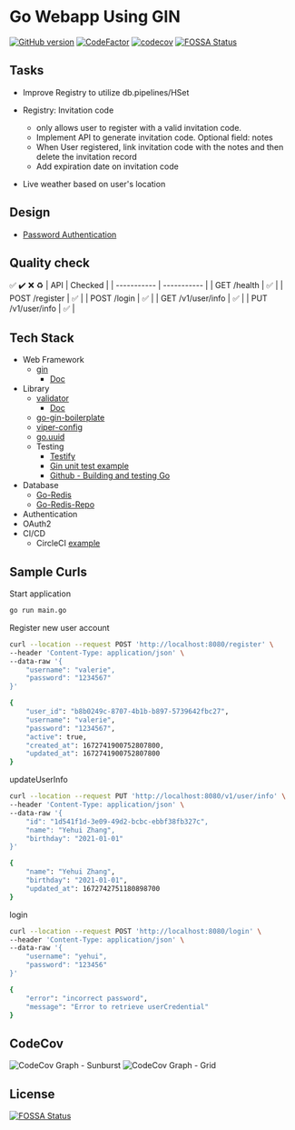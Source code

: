 # Go Webapp Using GIN

[![GitHub version](https://badge.fury.io/gh/yehuizhang%2Fgo-zyh-webserver.svg)](https://badge.fury.io/gh/yehuizhang%2Fgo-zyh-webserver)
[![CodeFactor](https://www.codefactor.io/repository/github/yehuizhang/go-zyh-webserver/badge)](https://www.codefactor.io/repository/github/yehuizhang/go-zyh-webserver)
[![codecov](https://codecov.io/gh/yehuizhang/go-zyh-webserver/branch/main/graph/badge.svg?token=fQ74xxW1ez)](https://codecov.io/gh/yehuizhang/go-zyh-webserver)
[![FOSSA Status](https://app.fossa.com/api/projects/git%2Bgithub.com%2Fyehuizhang%2Fgo-zyh-webserver.svg?type=shield)](https://app.fossa.com/projects/git%2Bgithub.com%2Fyehuizhang%2Fgo-zyh-webserver?ref=badge_shield)

## Tasks

- Improve Registry to utilize db.pipelines/HSet

- Registry: Invitation code
  - only allows user to register with a valid invitation code.
  - Implement API to generate invitation code. Optional field: notes
  - When User registered, link invitation code with the notes and then delete the invitation record
  - Add expiration date on invitation code
- Live weather based on user's location

## Design

- [Password Authentication](https://www.sohamkamani.com/golang/password-authentication-and-storage/)

## Quality check

:white_check_mark: :heavy_check_mark: :x: :recycle:
| API | Checked |
| ----------- | ----------- |
| GET /health | :white_check_mark: |
| POST /register | :white_check_mark: |
| POST /login | :white_check_mark: |
| GET /v1/user/info | :white_check_mark: |
| PUT /v1/user/info | :white_check_mark: |

## Tech Stack

- Web Framework
  - [gin](https://github.com/gin-gonic/gin)
    - [Doc](https://gin-gonic.com/)
- Library
  - [validator](https://github.com/go-playground/validator)
    - [Doc](https://pkg.go.dev/github.com/go-playground/validator/v10)
  - [go-gin-boilerplate](https://github.com/vsouza/go-gin-boilerplate)
  - [viper-config](https://github.com/spf13/viper)
  - [go.uuid](https://github.com/satori/go.uuid)
  - Testing
    - [Testify](https://github.com/stretchr/testify)
    - [Gin unit test example](https://github.com/yemiwebby/golang-company-api/blob/main/main_test.go)
    - [Github - Building and testing Go](https://docs.github.com/en/actions/automating-builds-and-tests/building-and-testing-go)
- Database
  - [Go-Redis](https://redis.uptrace.dev/)
  - [Go-Redis-Repo](https://github.com/go-redis/redis)
- Authentication
- OAuth2
- CI/CD
  - CircleCI [example](https://github.com/codecov/example-go/blob/main/.circleci/config.yml)

## Sample Curls

Start application

```sh
go run main.go
```

Register new user account

```sh
curl --location --request POST 'http://localhost:8080/register' \
--header 'Content-Type: application/json' \
--data-raw '{
    "username": "valerie",
    "password": "1234567"
}'

{
    "user_id": "b8b0249c-8707-4b1b-b897-5739642fbc27",
    "username": "valerie",
    "password": "1234567",
    "active": true,
    "created_at": 1672741900752807800,
    "updated_at": 1672741900752807800
}
```

updateUserInfo

```sh
curl --location --request PUT 'http://localhost:8080/v1/user/info' \
--header 'Content-Type: application/json' \
--data-raw '{
    "id": "1d541f1d-3e09-49d2-bcbc-ebbf38fb327c",
    "name": "Yehui Zhang",
    "birthday": "2021-01-01"
}'

{
    "name": "Yehui Zhang",
    "birthday": "2021-01-01",
    "updated_at": 1672742751180898700
}
```

login

```sh
curl --location --request POST 'http://localhost:8080/login' \
--header 'Content-Type: application/json' \
--data-raw '{
    "username": "yehui",
    "password": "123456"
}'

{
    "error": "incorrect password",
    "message": "Error to retrieve userCredential"
}
```

## CodeCov

![CodeCov Graph - Sunburst](https://codecov.io/gh/yehuizhang/go-zyh-webserver/branch/main/graphs/sunburst.svg?token=fQ74xxW1ez)
![CodeCov Graph - Grid](https://codecov.io/gh/yehuizhang/go-zyh-webserver/branch/main/graphs/tree.svg?token=fQ74xxW1ez)


## License
[![FOSSA Status](https://app.fossa.com/api/projects/git%2Bgithub.com%2Fyehuizhang%2Fgo-zyh-webserver.svg?type=large)](https://app.fossa.com/projects/git%2Bgithub.com%2Fyehuizhang%2Fgo-zyh-webserver?ref=badge_large)